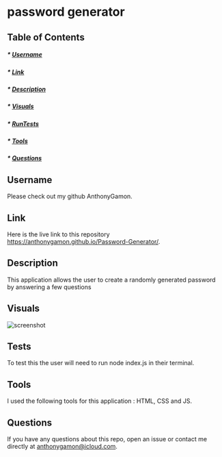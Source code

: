 # password generator

## Table of Contents
##### * [Username](#username)
##### * [Link](#link)
##### * [Description](#description)
##### * [Visuals](#visuals)
##### * [RunTests](#tests)
##### * [Tools](#tools)
##### * [Questions](#questions)

## Username
Please check out my github AnthonyGamon.

## Link
Here is the live link to this repository https://anthonygamon.github.io/Password-Generator/.

## Description
This application allows the user to create a randomly generated password by answering a few questions

## Visuals
![screenshot](https://user-images.githubusercontent.com/68041150/94874520-ccb36580-0417-11eb-8a4d-1d2c014225af.jpeg)

## Tests
To test this the user will need to run node index.js in their terminal. 

## Tools
I used the following tools for this application : HTML, CSS and JS. 

## Questions
If you have any questions about this repo, open an issue or contact me directly at anthonygamon@icloud.com. 
